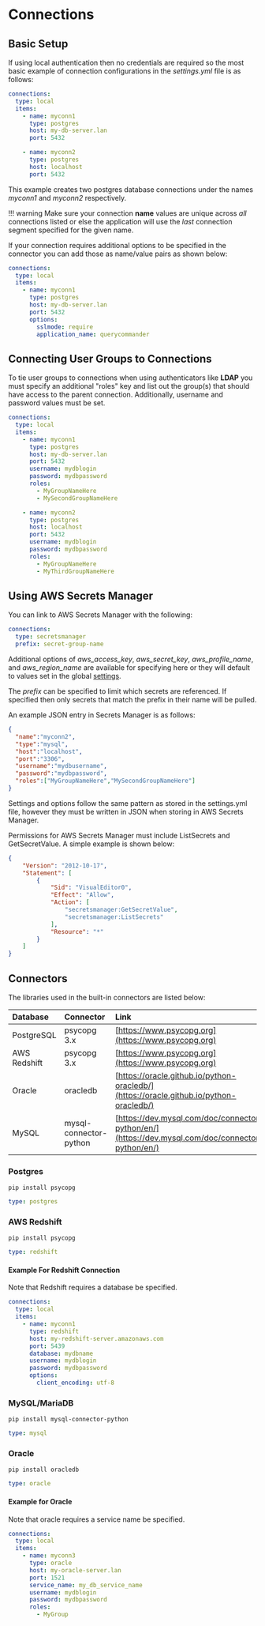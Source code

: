 # Connections

## Basic Setup

If using local authentication then no credentials are required so the most basic example of connection configurations in the *settings.yml* file is as follows:

``` yaml
connections:
  type: local
  items:
    - name: myconn1
      type: postgres
      host: my-db-server.lan
      port: 5432

    - name: myconn2
      type: postgres
      host: localhost
      port: 5432
```

This example creates two postgres database connections under the names *myconn1* and *myconn2* respectively.

!!! warning
    Make sure your connection **name** values are unique across *all* connections listed or else the application will use the *last* connection segment specified for the given name.

If your connection requires additional options to be specified in the connector you can add those as name/value pairs as shown below:

``` yaml
connections:
  type: local
  items:
    - name: myconn1
      type: postgres
      host: my-db-server.lan
      port: 5432
      options:
        sslmode: require
        application_name: querycommander
```

## Connecting User Groups to Connections

To tie user groups to connections when using authenticators like **LDAP** you must specify an additional "roles" key and list out the group(s) that should have access to the parent connection.  Additionally, username and password values must be set.

``` yaml
connections:
  type: local
  items:
    - name: myconn1
      type: postgres
      host: my-db-server.lan
      port: 5432
      username: mydblogin
      password: mydbpassword
      roles:
        - MyGroupNameHere
        - MySecondGroupNameHere

    - name: myconn2
      type: postgres
      host: localhost
      port: 5432
      username: mydblogin
      password: mydbpassword
      roles:
        - MyGroupNameHere
        - MyThirdGroupNameHere
```

## Using AWS Secrets Manager

You can link to AWS Secrets Manager with the following:

``` yaml
connections:
  type: secretsmanager
  prefix: secret-group-name
```

Additional options of *aws_access_key*, *aws_secret_key*, *aws_profile_name*, and *aws_region_name* are available for specifying here or they will default to values set in the global [settings](options.md).

The *prefix* can be specified to limit which secrets are referenced.  If specified then only secrets that match the prefix in their name will be pulled.

An example JSON entry in Secrets Manager is as follows:

``` json
{
  "name":"myconn2",
  "type":"mysql",
  "host":"localhost",
  "port":"3306",
  "username":"mydbusername",
  "password":"mydbpassword",
  "roles":["MyGroupNameHere","MySecondGroupNameHere"]
}
```
Settings and options follow the same pattern as stored in the settings.yml file, however they must be written in JSON when storing in AWS Secrets Manager.

Permissions for AWS Secrets Manager must include ListSecrets and GetSecretValue.  A simple example is shown below:

``` json
{
    "Version": "2012-10-17",
    "Statement": [
        {
            "Sid": "VisualEditor0",
            "Effect": "Allow",
            "Action": [
                "secretsmanager:GetSecretValue",
                "secretsmanager:ListSecrets"
            ],
            "Resource": "*"
        }
    ]
}
```

## Connectors

The libraries used in the built-in connectors are listed below:

| Database       | Connector              | Link                                               |
| :------------- | :--------------------- | :------------------------------------------------- |
| PostgreSQL     | psycopg 3.x            | [https://www.psycopg.org](https://www.psycopg.org) |
| AWS Redshift   | psycopg 3.x            | [https://www.psycopg.org](https://www.psycopg.org) |
| Oracle         | oracledb               | [https://oracle.github.io/python-oracledb/](https://oracle.github.io/python-oracledb/) |
| MySQL          | mysql-connector-python | [https://dev.mysql.com/doc/connector-python/en/](https://dev.mysql.com/doc/connector-python/en/) |

### Postgres

``` shell
pip install psycopg
```

``` yaml
type: postgres
```

### AWS Redshift

``` shell
pip install psycopg
```

``` yaml
type: redshift
```

#### Example For Redshift Connection

Note that Redshift requires a database be specified.

``` yaml
connections:
  type: local
  items:
    - name: myconn1
      type: redshift
      host: my-redshift-server.amazonaws.com
      port: 5439
      database: mydbname
      username: mydblogin
      password: mydbpassword
      options:
        client_encoding: utf-8

```


### MySQL/MariaDB

``` shell
pip install mysql-connector-python
```

``` yaml
type: mysql
```

### Oracle

``` shell
pip install oracledb
```

``` yaml
type: oracle
```

#### Example for Oracle

Note that oracle requires a service name be specified.

``` yaml
connections:
  type: local
  items:
    - name: myconn3
      type: oracle
      host: my-oracle-server.lan
      port: 1521
      service_name: my_db_service_name
      username: mydblogin
      password: mydbpassword
      roles:
        - MyGroup
```